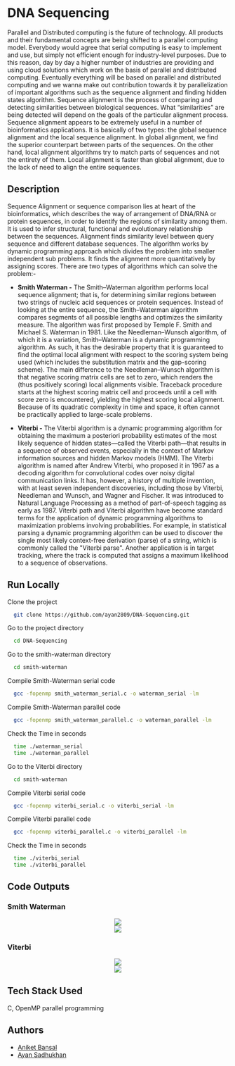 
# DNA Sequencing

Parallel and Distributed computing is the future of technology. All products and their fundamental concepts are being shifted to a parallel computing model. Everybody would agree that serial computing is easy to implement and use, but simply not efficient enough for industry-level purposes. Due to this reason, day by day a higher number of industries are providing and using cloud solutions which work on the basis of parallel and distributed computing. Eventually everything will be based on parallel and distributed computing and we wanna make out contribution towards it by parallelization of important algorithms such as the sequence alignment and finding hidden states algorithm.
Sequence alignment is the process of comparing and detecting similarities between biological sequences. What “similarities” are being detected will depend on the goals of the particular alignment process. Sequence alignment appears to be extremely useful in a number of bioinformatics applications. It is basically of two types: the global sequence alignment and the local sequence alignment. In global alignment, we find the superior counterpart between parts of the sequences. On the other hand, local alignment algorithms try to match parts of sequences and not the entirety of them. Local alignment is faster than global alignment, due to the lack of need to align the entire sequences.

## Description
Sequence Alignment or sequence comparison lies at heart of the bioinformatics, which describes the way of arrangement of DNA/RNA or protein sequences, in order to identify the regions of similarity among them. It is used to infer structural, functional and evolutionary relationship between the sequences. Alignment finds similarity level between query sequence and different database sequences. The algorithm works by dynamic programming approach which divides the problem into smaller independent sub problems. It finds the alignment more quantitatively by assigning scores. There are two types of algorithms which can solve the problem:-
- **Smith Waterman -** The Smith–Waterman algorithm performs local sequence alignment; that is, for determining similar regions between two strings of nucleic acid sequences or protein sequences. Instead of looking at the entire sequence, the Smith–Waterman algorithm compares segments of all possible lengths and optimizes the similarity measure. The algorithm was first proposed by Temple F. Smith and Michael S. Waterman in 1981. Like the Needleman–Wunsch algorithm, of which it is a variation, Smith–Waterman is a dynamic programming algorithm. As such, it has the desirable property that it is guaranteed to find the optimal local alignment with respect to the scoring system being used (which includes the substitution matrix and the gap-scoring scheme). The main difference to the Needleman–Wunsch algorithm is that negative scoring matrix cells are set to zero, which renders the (thus positively scoring) local alignments visible. Traceback procedure starts at the highest scoring matrix cell and proceeds until a cell with score zero is encountered, yielding the highest scoring local alignment. Because of its quadratic complexity in time and space, it often cannot be practically applied to large-scale problems.

- **Viterbi -** The Viterbi algorithm is a dynamic programming algorithm for obtaining the maximum a posteriori probability estimates of the most likely sequence of hidden states—called the Viterbi path—that results in a sequence of observed events, especially in the context of Markov information sources and hidden Markov models (HMM). The Viterbi algorithm is named after Andrew Viterbi, who proposed it in 1967 as a decoding algorithm for convolutional codes over noisy digital communication links. It has, however, a history of multiple invention, with at least seven independent discoveries, including those by Viterbi, Needleman and Wunsch, and Wagner and Fischer. It was introduced to Natural Language Processing as a method of part-of-speech tagging as early as 1987. Viterbi path and Viterbi algorithm have become standard terms for the application of dynamic programming algorithms to maximization problems involving probabilities. For example, in statistical parsing a dynamic programming algorithm can be used to discover the single most likely context-free derivation (parse) of a string, which is commonly called the "Viterbi parse". Another application is in target tracking, where the track is computed that assigns a maximum likelihood to a sequence of observations. 


## Run Locally

Clone the project
```bash
  git clone https://github.com/ayan2809/DNA-Sequencing.git
```

Go to the project directory

```bash
  cd DNA-Sequencing
```

Go to the smith-waterman directory

```bash
  cd smith-waterman
```

Compile Smith-Waterman serial code
```bash
  gcc -fopenmp smith_waterman_serial.c -o waterman_serial -lm 
```

Compile Smith-Waterman parallel code
```bash
  gcc -fopenmp smith_waterman_parallel.c -o waterman_parallel -lm 
```

Check the Time in seconds
```bash
  time ./waterman_serial
  time ./waterman_parallel
```

Go to the Viterbi directory

```bash
  cd smith-waterman
```

Compile Viterbi serial code
```bash
  gcc -fopenmp viterbi_serial.c -o viterbi_serial -lm 
```

Compile Viterbi parallel code
```bash
  gcc -fopenmp viterbi_parallel.c -o viterbi_parallel -lm 
```

Check the Time in seconds
```bash
  time ./viterbi_serial
  time ./viterbi_parallel
```


## Code Outputs

### Smith Waterman
<p align="center">
  <img src=https://user-images.githubusercontent.com/63350417/145221371-cab696de-b217-4542-a223-5d814e045f99.png>
            <br>
         <img src=https://user-images.githubusercontent.com/63350417/145221491-5d743736-1cf0-4243-a013-f374b1fd4e1a.png> 
  </p>


### Viterbi
<p align="center">
  <img src=https://user-images.githubusercontent.com/42286904/145219780-e6abc18a-f2b0-489a-a82a-16313bbb9f1a.png>
  <br>
  <img src=https://user-images.githubusercontent.com/42286904/145219798-38aef4d2-f36c-4b35-a284-66a7e52daa20.png>
 </p>




## Tech Stack Used

C, OpenMP parallel programming

## Authors

- [Aniket Bansal](https://github.com/nicolausmaximus)
- [Ayan Sadhukhan](https://github.com/ayan2809)

